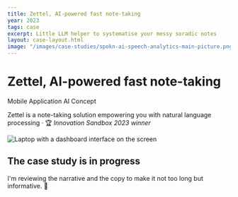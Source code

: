 ```yaml
---
title: Zettel, AI-powered fast note-taking
year: 2023
tags: case
excerpt: Little LLM helper to systematise your messy soradic notes 
layout: case-layout.html
image: "/images/case-studies/spokn-ai-speech-analytics-main-picture.png"
---
```

<hgroup class="case-header">
    <div>
        <h1>Zettel, AI-powered fast note-taking</h1>
        <div class="word-tag">
            <span class="tag">Mobile Application</span> <span class="tag">AI</span> <span class="tag">Concept</span>
        </div>
        <p class="large-p">Zettel is a note-taking solution empowering you with natural language processing · 🏆 <em>Innovation Sandbox 2023 winner</em><p>
    </div>
    <img class="case-main-image" src="/images/case-studies/zettel-main-picture.png" alt="Laptop with a dashboard interface on the screen">
</hgroup>

<div class="post-note">
    <h2>The case study is in progress</h2> 
    <p>I'm reviewing the narrative and the copy to make it not too long but informative. 🌿</p>
</div>

